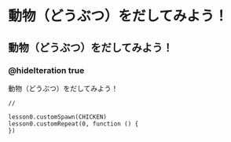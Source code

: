 # 動物（どうぶつ）をだしてみよう！
## 動物（どうぶつ）をだしてみよう！
### @hideIteration true
動物（どうぶつ）をだしてみよう！
```template
//
```
```ghost
lesson0.customSpawn(CHICKEN)
lesson0.customRepeat(0, function () { 
})
```
